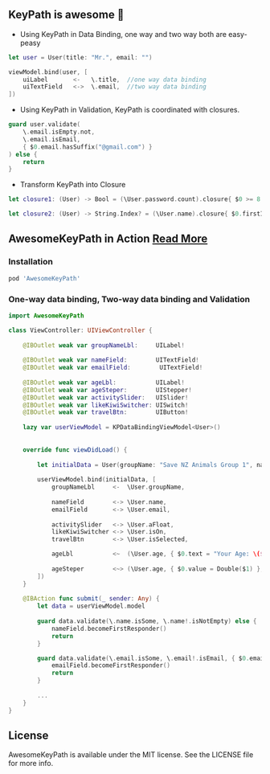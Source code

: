 ## KeyPath is awesome 🤟


* Using KeyPath in Data Binding, one way and two way both are easy-peasy

```swift
let user = User(title: "Mr.", email: "")

viewModel.bind(user, [
    uiLabel       <-   \.title,  //one way data binding
    uiTextField   <->  \.email,  //two way data binding
])
```

* Using KeyPath in Validation, KeyPath is coordinated with closures.

```swift
guard user.validate(
	\.email.isEmpty.not, 
	\.email.isEmail, 
	{ $0.email.hasSuffix("@gmail.com") }
) else {    
    return
}
```

* Transform KeyPath into Closure

```swift
let closure1: (User) -> Bool = (\User.password.count).closure{ $0 >= 8 && $0 <= 20 }

let closure2: (User) -> String.Index? = (\User.name).closure{ $0.firstIndex(of: "T") }
```

## AwesomeKeyPath in Action [Read More](document.md)

### Installation

```ruby
pod 'AwesomeKeyPath'
```

### One-way data binding, Two-way data binding and Validation

```swift
import AwesomeKeyPath

class ViewController: UIViewController {
    
    @IBOutlet weak var groupNameLbl:     UILabel!
    
    @IBOutlet weak var nameField:        UITextField!
    @IBOutlet weak var emailField:        UITextField!
    
    @IBOutlet weak var ageLbl:           UILabel!
    @IBOutlet weak var ageSteper:        UIStepper!
    @IBOutlet weak var activitySlider:   UISlider!
    @IBOutlet weak var likeKiwiSwitcher: UISwitch!
    @IBOutlet weak var travelBtn:        UIButton!
    
    lazy var userViewModel = KPDataBindingViewModel<User>()
    
    
    override func viewDidLoad() {
        
        let initialData = User(groupName: "Save NZ Animals Group 1", name: "Tonny")
        
        userViewModel.bind(initialData, [
            groupNameLbl     <-  \User.groupName,
         
            nameField        <-> \User.name,
            emailField       <-> \User.email,
	    
            activitySlider   <-> \User.aFloat,
            likeKiwiSwitcher <-> \User.isOn,
            travelBtn        <-> \User.isSelected,

            ageLbl           <~  (\User.age, { $0.text = "Your Age: \($1)" }),
            
            ageSteper        <~> (\User.age, { $0.value = Double($1) }, { view, _ in Int(view.value) }),
        ])
    }
    
    @IBAction func submit(_ sender: Any) {
        let data = userViewModel.model
    
        guard data.validate(\.name.isSome, \.name!.isNotEmpty) else {
            nameField.becomeFirstResponder()
            return
        }

        guard data.validate(\.email.isSome, \.email!.isEmail, { $0.email!.count > 5 }) else {
            emailField.becomeFirstResponder()
            return
        }
		
        ...
    }
}
```

## License

AwesomeKeyPath is available under the MIT license. See the LICENSE file for more info.
